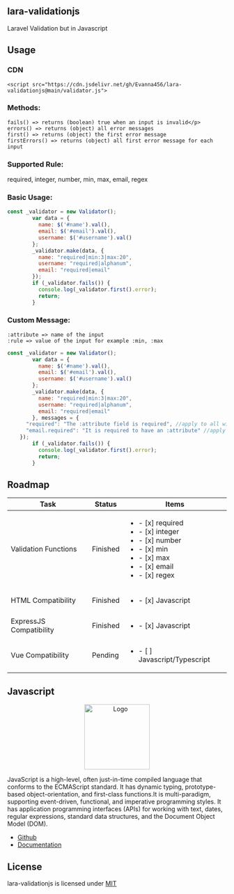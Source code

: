 ## lara-validationjs

Laravel Validation but in Javascript

## Usage

### CDN

```
<script src="https://cdn.jsdelivr.net/gh/Evanna456/lara-validationjs@main/validator.js">
```

### Methods:
	
```
fails() => returns (boolean) true when an input is invalid</p>
errors() => returns (object) all error messages
first() => returns (object) the first error message
firstErrors() => returns (object) all first error message for each input
```

### Supported Rule:
	
<p>required, integer, number, min, max, email, regex</p>


### Basic Usage:
```js
const _validator = new Validator();
        var data = {
          name: $('#name').val(),
          email: $('#email').val(),
          username: $('#username').val()
        };
        _validator.make(data, {
          name: "required|min:3|max:20",
          username: "required|alphanum",
          email: "required|email"
        });
        if (_validator.fails()) {
          console.log(_validator.first().error);
          return;
        }
```
### Custom Message:

```
:attribute => name of the input
:rule => value of the input for example :min, :max
```

```js
const _validator = new Validator();
        var data = {
          name: $('#name').val(),
          email: $('#email').val(),
          username: $('#username').val()
        };
        _validator.make(data, {
          name: "required|min:3|max:20",
          username: "required|alphanum",
          email: "required|email"
        }, messages = {
	  "required": "The :attribute field is required", //apply to all with a required rule
	  "email.required": "It is required to have an :attribute" //apply this message to a specific input with a required rule
	});
        if (_validator.fails()) {
          console.log(_validator.first().error);
          return;
        }
```

## Roadmap

| Task    | Status | Items  | 
| ------- | ------ | ---------- |
| Validation Functions | Finished | <ul><li>- [x] required</li><li>- [x] integer</li><li>- [x] number</li><li>- [x] min</li><li>- [x] max</li><li>- [x] email</li><li>- [x] regex</li></ul> |
| HTML Compatibility | Finished | <ul><li>- [x] Javascript</li></ul> |
| ExpressJS Compatibility | Finished | <ul><li>- [x] Javascript</li></ul> |
| Vue Compatibility | Pending | <ul><li>- [ ] Javascript/Typescript</li></ul> |

## Javascript 

<p align="center"><img src="https://i.imgur.com/VVZKmC1.jpg" width="150px" height="auto" alt="Logo"></a></p>

JavaScript is a high-level, often just-in-time compiled language that conforms to the ECMAScript standard.
It has dynamic typing, prototype-based object-orientation, and first-class functions.It is multi-paradigm, supporting event-driven, 
functional, and imperative programming styles. It has application programming interfaces (APIs) for working with text, dates, regular 
expressions, standard data structures, and the Document Object Model (DOM).

* [Github](https://github.com/tc39)
* [Documentation](https://developer.mozilla.org/en-US/docs/Web/JavaScript)

## License

lara-validationjs is licensed under [MIT](https://choosealicense.com/licenses/mit/)
